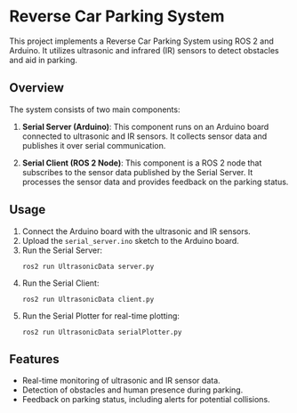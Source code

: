 # Reverse Car Parking System

This project implements a Reverse Car Parking System using ROS 2 and Arduino. It utilizes ultrasonic and infrared (IR) sensors to detect obstacles and aid in parking.

## Overview

The system consists of two main components:

1. **Serial Server (Arduino)**: This component runs on an Arduino board connected to ultrasonic and IR sensors. It collects sensor data and publishes it over serial communication.

2. **Serial Client (ROS 2 Node)**: This component is a ROS 2 node that subscribes to the sensor data published by the Serial Server. It processes the sensor data and provides feedback on the parking status.

## Usage

1. Connect the Arduino board with the ultrasonic and IR sensors.
2. Upload the `serial_server.ino` sketch to the Arduino board.
3. Run the Serial Server:
    ```
    ros2 run UltrasonicData server.py
    ```
4. Run the Serial Client:
    ```
    ros2 run UltrasonicData client.py
    ```
4. Run the Serial Plotter for real-time plotting:
    ```
    ros2 run UltrasonicData serialPlotter.py
    ```
    
## Features
- Real-time monitoring of ultrasonic and IR sensor data.
- Detection of obstacles and human presence during parking.
- Feedback on parking status, including alerts for potential collisions.

